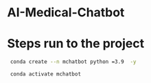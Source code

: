 # AI-Medical-Chatbot
# Steps  run to the project
```bash
 conda create --n mchatbot python =3.9  -y
 ```
```bash
 conda activate mchatbot
 ```

